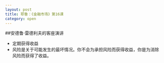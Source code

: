 ```yaml
---
layout: post
title: 耶鲁：《金融市场》第16课
category: open
---
```

##安德鲁·雷德利夫的客座演讲

* 定期获得收益  
* 风险是关于可能发生的最坏情况。你不会为承担风险而获得收益，你是为消除风险而获得了收益。
